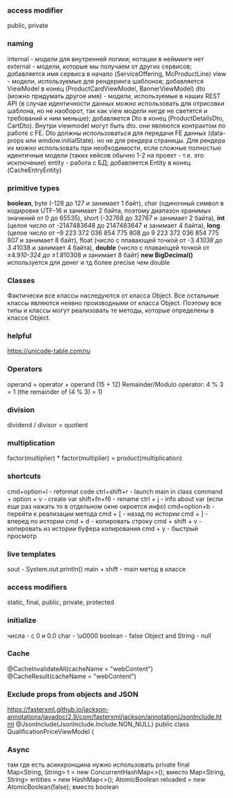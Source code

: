 ### access modifier
public, private

### naming
internal - модели для внутренней логики; нотации в нейминге нет
external - модели, которые мы получаем от других сервисов; добавляется имя сервиса в начало (ServiceOffering, McProductLine)
view - модели, используемые для рендеринга шаблонов; добавляется ViewModel в конец (ProductCardViewModel, BannerViewModel)
dto (можно придумать другое имя) - модели, используемые в наших REST API (в случае идентичности данных можно использовать для отрисовки шаблона, но не наоборот, так как view модели нигде не светятся и требований к ним меньше); добавляется Dto в конец (ProductDetailsDto, CartDto). Внутри viewmodel могут быть dto. они являются контрактом по работе с FE. Dto должны использоваться для передачи FE данных (data-props или window.initialState). но не для рендера страницы. Для рендера их можно использовать при необходимости, если сложные полностью идентичные модели (таких кейсов обычно 1-2 на проект - т.е. это исключение)
entity - работа с БД; добавляется Entity в конец (CacheEntryEntity)

### primitive types
**boolean**, 
byte (-128 до 127 и занимает 1 байт), 
char (одиночный символ в кодировке UTF-16 и занимает 2 байта, поэтому диапазон хранимых значений от 0 до 65535), 
short (-32768 до 32767 и занимает 2 байта), 
**int** (целое число от -2147483648 до 2147483647 и занимает 4 байта), 
**long** (целое число от –9 223 372 036 854 775 808 до 9 223 372 036 854 775 807 и занимает 8 байт), 
float (число с плавающей точкой от -3.4*1038 до 3.4*1038 и занимает 4 байта), 
**double** (число с плавающей точкой от ±4.9*10-324 до ±1.8*10308 и занимает 8 байт)
**new BigDecimal()** используется для денег и тд более precise чем double

### Classes
Фактически все классы наследуются от класса Object. Все остальные классы являются неявно производными от класса Object. Поэтому все типы и классы могут реализовать те методы, которые определены в классе Object.

### helpful
https://unicode-table.com/ru

### Operators
operand + operator + operand (15 + 12)
Remainder/Modulo operator: 4 % 3 = 1 (the remainder of (4 % 3) = 1)

### division
dividend / divisor = quotient

### multiplication
factor(multiplier) * factor(multiplier) = product(multiplication)  

### shortcuts
cmd+option+l - reformat code
ctrl+shift+r - launch main in class
command + option + v - create var
shift+fn+f6 - rename
ctrl + j - info about var (если еще раз нажать то в отдельном окне окроется инфо)
cmd+option+b - перейти к реализации метода
cmd + [ - назад по истории
cmd + ] - вперед по истории
cmd + d - копировать строку
cmd + shift + v - копировать из истории буфера копирования
cmd + y - быстрый просмотр

### live templates
sout - System.out.println()
main + shift - main метод в классе

### access modifiers
static, final, public, private, protected

### initialize
числа - с 0 и 0.0
char - \u0000
boolean - false
Object and String - null

### Cache
@CacheInvalidateAll(cacheName = "webContent")
@CacheResult(cacheName = "webContent")

### Exclude props from objects and JSON
https://fasterxml.github.io/jackson-annotations/javadoc/2.9/com/fasterxml/jackson/annotation/JsonInclude.html
@JsonInclude(JsonInclude.Include.NON_NULL)
public class QualificationPriceViewModel {

### Async
там где есть асинхронщина нужно использовать
private final Map<String, String> t = new ConcurrentHashMap<>(); вместо Map<String, String> entities = new HashMap<>();
AtomicBoolean reloaded = new AtomicBoolean(false); вместо boolean